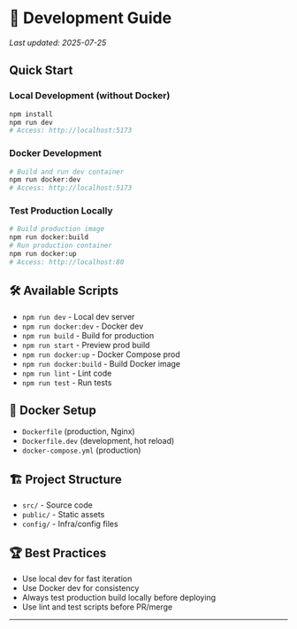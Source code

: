 # 🚀 Development Guide

_Last updated: 2025-07-25_

## Quick Start

### Local Development (without Docker)
```bash
npm install
npm run dev
# Access: http://localhost:5173
```

### Docker Development
```bash
# Build and run dev container
npm run docker:dev
# Access: http://localhost:5173
```

### Test Production Locally
```bash
# Build production image
npm run docker:build
# Run production container
npm run docker:up
# Access: http://localhost:80
```

## 🛠️ Available Scripts
- `npm run dev` - Local dev server
- `npm run docker:dev` - Docker dev
- `npm run build` - Build for production
- `npm run start` - Preview prod build
- `npm run docker:up` - Docker Compose prod
- `npm run docker:build` - Build Docker image
- `npm run lint` - Lint code
- `npm run test` - Run tests

## 🐳 Docker Setup
- `Dockerfile` (production, Nginx)
- `Dockerfile.dev` (development, hot reload)
- `docker-compose.yml` (production)

## 🏗️ Project Structure
- `src/` - Source code
- `public/` - Static assets
- `config/` - Infra/config files

## 🏆 Best Practices
- Use local dev for fast iteration
- Use Docker dev for consistency
- Always test production build locally before deploying
- Use lint and test scripts before PR/merge

---
